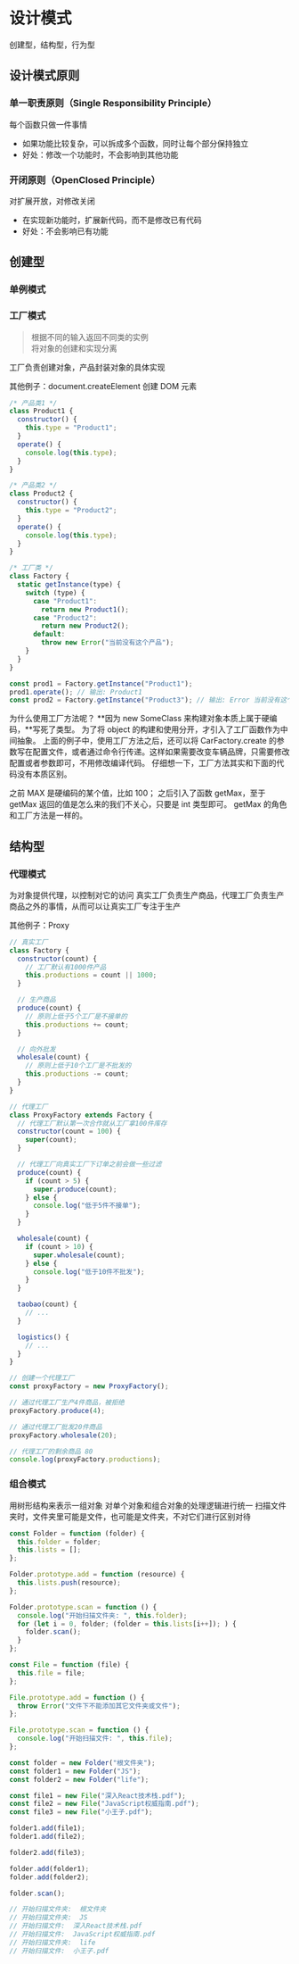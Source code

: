 # 设计模式

创建型，结构型，行为型

## 设计模式原则

### 单一职责原则（Single Responsibility Principle）

每个函数只做一件事情

- 如果功能比较复杂，可以拆成多个函数，同时让每个部分保持独立
- 好处：修改一个功能时，不会影响到其他功能

### 开闭原则（OpenClosed Principle）

对扩展开放，对修改关闭

- 在实现新功能时，扩展新代码，而不是修改已有代码
- 好处：不会影响已有功能

## 创建型

### 单例模式

### 工厂模式

> 根据不同的输入返回不同类的实例  
> 将对象的创建和实现分离

工厂负责创建对象，产品封装对象的具体实现

其他例子：document.createElement 创建 DOM 元素

```js
/* 产品类1 */
class Product1 {
  constructor() {
    this.type = "Product1";
  }
  operate() {
    console.log(this.type);
  }
}

/* 产品类2 */
class Product2 {
  constructor() {
    this.type = "Product2";
  }
  operate() {
    console.log(this.type);
  }
}

/* 工厂类 */
class Factory {
  static getInstance(type) {
    switch (type) {
      case "Product1":
        return new Product1();
      case "Product2":
        return new Product2();
      default:
        throw new Error("当前没有这个产品");
    }
  }
}

const prod1 = Factory.getInstance("Product1");
prod1.operate(); // 输出: Product1
const prod2 = Factory.getInstance("Product3"); // 输出: Error 当前没有这个产品
```

为什么使用工厂方法呢？
**因为 new SomeClass 来构建对象本质上属于硬编码，**写死了类型。
为了将 object 的构建和使用分开，才引入了工厂函数作为中间抽象。
上面的例子中，使用工厂方法之后，还可以将 CarFactory.create 的参数写在配置文件，或者通过命令行传递。这样如果需要改变车辆品牌，只需要修改配置或者参数即可，不用修改编译代码。
仔细想一下，工厂方法其实和下面的代码没有本质区别。

之前 MAX 是硬编码的某个值，比如 100； 之后引入了函数 getMax，至于 getMax 返回的值是怎么来的我们不关心，只要是 int 类型即可。 getMax 的角色和工厂方法是一样的。

## 结构型

### 代理模式

为对象提供代理，以控制对它的访问
真实工厂负责生产商品，代理工厂负责生产商品之外的事情，从而可以让真实工厂专注于生产

其他例子：Proxy

```js
// 真实工厂
class Factory {
  constructor(count) {
    // 工厂默认有1000件产品
    this.productions = count || 1000;
  }

  // 生产商品
  produce(count) {
    // 原则上低于5个工厂是不接单的
    this.productions += count;
  }

  // 向外批发
  wholesale(count) {
    // 原则上低于10个工厂是不批发的
    this.productions -= count;
  }
}

// 代理工厂
class ProxyFactory extends Factory {
  // 代理工厂默认第一次合作就从工厂拿100件库存
  constructor(count = 100) {
    super(count);
  }

  // 代理工厂向真实工厂下订单之前会做一些过滤
  produce(count) {
    if (count > 5) {
      super.produce(count);
    } else {
      console.log("低于5件不接单");
    }
  }

  wholesale(count) {
    if (count > 10) {
      super.wholesale(count);
    } else {
      console.log("低于10件不批发");
    }
  }

  taobao(count) {
    // ...
  }

  logistics() {
    // ...
  }
}

// 创建一个代理工厂
const proxyFactory = new ProxyFactory();

// 通过代理工厂生产4件商品，被拒绝
proxyFactory.produce(4);

// 通过代理工厂批发20件商品
proxyFactory.wholesale(20);

// 代理工厂的剩余商品 80
console.log(proxyFactory.productions);
```

### 组合模式

用树形结构来表示一组对象
对单个对象和组合对象的处理逻辑进行统一
扫描文件夹时，文件夹里可能是文件，也可能是文件夹，不对它们进行区别对待

```js
const Folder = function (folder) {
  this.folder = folder;
  this.lists = [];
};

Folder.prototype.add = function (resource) {
  this.lists.push(resource);
};

Folder.prototype.scan = function () {
  console.log("开始扫描文件夹: ", this.folder);
  for (let i = 0, folder; (folder = this.lists[i++]); ) {
    folder.scan();
  }
};

const File = function (file) {
  this.file = file;
};

File.prototype.add = function () {
  throw Error("文件下不能添加其它文件夹或文件");
};

File.prototype.scan = function () {
  console.log("开始扫描文件: ", this.file);
};

const folder = new Folder("根文件夹");
const folder1 = new Folder("JS");
const folder2 = new Folder("life");

const file1 = new File("深入React技术栈.pdf");
const file2 = new File("JavaScript权威指南.pdf");
const file3 = new File("小王子.pdf");

folder1.add(file1);
folder1.add(file2);

folder2.add(file3);

folder.add(folder1);
folder.add(folder2);

folder.scan();

// 开始扫描文件夹:  根文件夹
// 开始扫描文件夹:  JS
// 开始扫描文件:  深入React技术栈.pdf
// 开始扫描文件:  JavaScript权威指南.pdf
// 开始扫描文件夹:  life
// 开始扫描文件:  小王子.pdf
```
